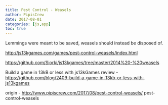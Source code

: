 ```yaml
---
title: Pest Control - Weasels
author: PipisCrew
date: 2017-08-01
categories: [js,app]
toc: true
---
```


Lemmings were meant to be saved, weasels should instead be disposed of.

http://js13kgames.com/games/pest-control-weasels/index.html

https://github.com/Siorki/js13kgames/tree/master/2014%20-%20weasels

Build a game in 13kB or less with js13kGames
review - https://github.com/blog/2409-build-a-game-in-13kb-or-less-with-js13kgames

origin - http://www.pipiscrew.com/2017/08/pest-control-weasels/ pest-control-weasels